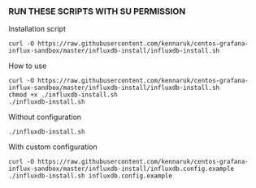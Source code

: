 ### RUN THESE SCRIPTS WITH SU PERMISSION

Installation script

```#!/bin/bash
curl -O https://raw.githubusercontent.com/kennaruk/centos-grafana-influx-sandbox/master/influxdb-install/influxdb-install.sh
```

How to use

```#!/bin/bash
curl -O https://raw.githubusercontent.com/kennaruk/centos-grafana-influx-sandbox/master/influxdb-install/influxdb-install.sh
chmod +x ./influxdb-install.sh
./influxdb-install.sh
```

Without configuration

```#!/bin/bash
./influxdb-install.sh
```

With custom configuration

```#!/bin/bash
curl -O https://raw.githubusercontent.com/kennaruk/centos-grafana-influx-sandbox/master/influxdb-install/influxdb.config.example
./influxdb-install.sh influxdb.config.example
```
